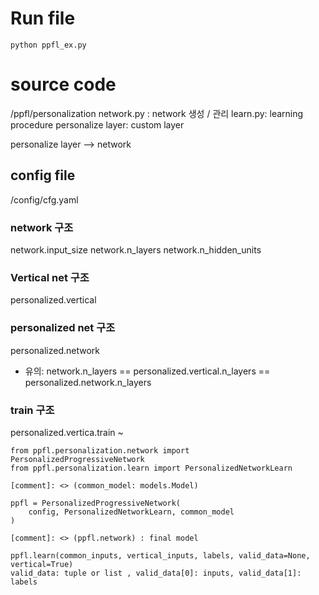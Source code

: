 # Run file
```angular2html
python ppfl_ex.py    
```

# source code
/ppfl/personalization
network.py : network 생성 / 관리
learn.py: learning procedure
personalize layer: custom layer 

personalize layer --> network

## config file
/config/cfg.yaml


### network 구조
network.input_size
network.n_layers
network.n_hidden_units

### Vertical net 구조
personalized.vertical

### personalized net 구조
personalized.network

* 유의: network.n_layers == personalized.vertical.n_layers == personalized.network.n_layers

### train 구조
personalized.vertica.train ~


~~~
from ppfl.personalization.network import PersonalizedProgressiveNetwork
from ppfl.personalization.learn import PersonalizedNetworkLearn

[comment]: <> (common_model: models.Model)

ppfl = PersonalizedProgressiveNetwork(
    config, PersonalizedNetworkLearn, common_model
)

[comment]: <> (ppfl.network) : final model

ppfl.learn(common_inputs, vertical_inputs, labels, valid_data=None, vertical=True)
valid_data: tuple or list , valid_data[0]: inputs, valid_data[1]: labels
~~~